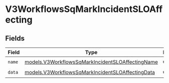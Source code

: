 # V3WorkflowsSqMarkIncidentSLOAffecting


## Fields

| Field                                                                                                      | Type                                                                                                       | Required                                                                                                   | Description                                                                                                |
| ---------------------------------------------------------------------------------------------------------- | ---------------------------------------------------------------------------------------------------------- | ---------------------------------------------------------------------------------------------------------- | ---------------------------------------------------------------------------------------------------------- |
| `name`                                                                                                     | [models.V3WorkflowsSqMarkIncidentSLOAffectingName](../models/v3workflowssqmarkincidentsloaffectingname.md) | :heavy_check_mark:                                                                                         | N/A                                                                                                        |
| `data`                                                                                                     | [models.V3WorkflowsSqMarkIncidentSLOAffectingData](../models/v3workflowssqmarkincidentsloaffectingdata.md) | :heavy_check_mark:                                                                                         | N/A                                                                                                        |